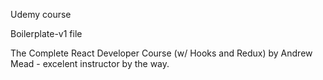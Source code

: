 Udemy course

Boilerplate-v1 file

The Complete React Developer Course (w/ Hooks and Redux)
by Andrew Mead - excelent instructor by the way.
